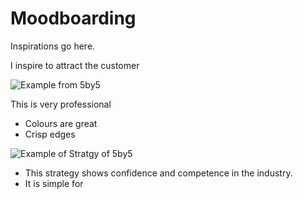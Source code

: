 # Moodboarding

Inspirations go here.

I inspire to attract the customer

![Example from 5by5](./docs/images/WebDesignExample.png)

This is very professional
- Colours are great
- Crisp edges

![Example of Stratgy of 5by5](./docs/images/TheLotStrategy.png)

- This strategy shows confidence and competence in the industry.
- It is simple for 


